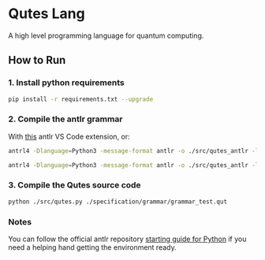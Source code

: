 # Qutes Lang
A high level programming language for quantum computing.

## How to Run
### 1. Install python requirements
```bash
pip install -r requirements.txt --upgrade
```
### 2. Compile the antlr grammar
With [this](https://marketplace.visualstudio.com/items?itemName=mike-lischke.vscode-antlr4) antlr VS Code extension, or:
```bash
antrl4 -Dlanguage=Python3 -message-format antlr -o ./src/qutes_antlr -listener -visitor -Xexact-output-dir ./specification/grammar/qutes_lexer.g4

antrl4 -Dlanguage=Python3 -message-format antlr -o ./src/qutes_antlr -listener -visitor -Xexact-output-dir ./specification/grammar/qutes_parser.g4
```
### 3. Compile the Qutes source code
```bash
python ./src/qutes.py ./specification/grammar/grammar_test.qut
```

### Notes
You can follow the official antlr repository [starting guide for Python](https://github.com/antlr/antlr4/blob/master/doc/python-target.md) if you need a helping hand getting the environment ready.
